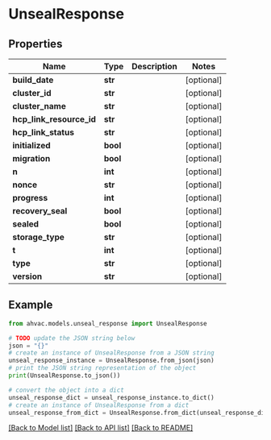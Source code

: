 # UnsealResponse


## Properties

Name | Type | Description | Notes
------------ | ------------- | ------------- | -------------
**build_date** | **str** |  | [optional] 
**cluster_id** | **str** |  | [optional] 
**cluster_name** | **str** |  | [optional] 
**hcp_link_resource_id** | **str** |  | [optional] 
**hcp_link_status** | **str** |  | [optional] 
**initialized** | **bool** |  | [optional] 
**migration** | **bool** |  | [optional] 
**n** | **int** |  | [optional] 
**nonce** | **str** |  | [optional] 
**progress** | **int** |  | [optional] 
**recovery_seal** | **bool** |  | [optional] 
**sealed** | **bool** |  | [optional] 
**storage_type** | **str** |  | [optional] 
**t** | **int** |  | [optional] 
**type** | **str** |  | [optional] 
**version** | **str** |  | [optional] 

## Example

```python
from ahvac.models.unseal_response import UnsealResponse

# TODO update the JSON string below
json = "{}"
# create an instance of UnsealResponse from a JSON string
unseal_response_instance = UnsealResponse.from_json(json)
# print the JSON string representation of the object
print(UnsealResponse.to_json())

# convert the object into a dict
unseal_response_dict = unseal_response_instance.to_dict()
# create an instance of UnsealResponse from a dict
unseal_response_from_dict = UnsealResponse.from_dict(unseal_response_dict)
```
[[Back to Model list]](../README.md#documentation-for-models) [[Back to API list]](../README.md#documentation-for-api-endpoints) [[Back to README]](../README.md)



